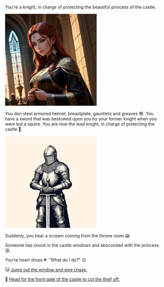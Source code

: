 You're a knight, in charge of protecting the beautiful princess of the castle.

![Princess](./img/princesssm.jpg)

  You don steel armored helmet, breastplate, gauntlets and greaves :sunglasses:.  You have a sword that was bestowed upon you by your former knight when you were but a squire.  You are now the lead knight, in charge of protecting the castle :muscle:.

![Knight](./img/knightsm.jpg)

Suddenly, you hear a scream coming from the throne room :scream:.

Someone has snuck in the castle windows and absconded with the princess :anguished:.

You're heart drops :broken_heart:. "What do I do?" :confused:

:cat: [Jump out the window and give chase.](./KnightScene1A.md)

:dash: [Head for the front gate of the castle to cut the thief off.](./KnightScene1B.md)
